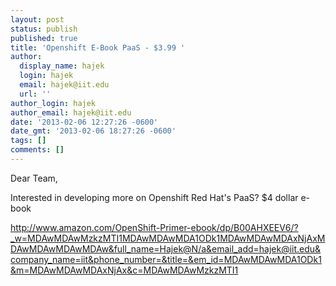 ```yaml
---
layout: post
status: publish
published: true
title: 'Openshift E-Book PaaS - $3.99 '
author:
  display_name: hajek
  login: hajek
  email: hajek@iit.edu
  url: ''
author_login: hajek
author_email: hajek@iit.edu
date: '2013-02-06 12:27:26 -0600'
date_gmt: '2013-02-06 18:27:26 -0600'
tags: []
comments: []
---
```

<p>Dear Team,</p>
<p>    Interested in developing more on Openshift Red Hat's PaaS?  $4 dollar e-book</p>
<p><a href="http://www.amazon.com/OpenShift-Primer-ebook/dp/B00AHXEEV6/?_w=MDAwMDAwMzkzMTI1MDAwMDAwMDA1ODk1MDAwMDAwMDAxNjAxMDAwMDAwMDAwMDAw&full_name=Hajek@N/a&email_add=hajek@iit.edu&company_name=iit&phone_number=&title=&em_id=MDAwMDAwMDA1ODk1&m=MDAwMDAwMDAxNjAx&c=MDAwMDAwMzkzMTI1" title="Openshift E-Book">http://www.amazon.com/OpenShift-Primer-ebook/dp/B00AHXEEV6/?_w=MDAwMDAwMzkzMTI1MDAwMDAwMDA1ODk1MDAwMDAwMDAxNjAxMDAwMDAwMDAwMDAw&full_name=Hajek@N/a&email_add=hajek@iit.edu&company_name=iit&phone_number=&title=&em_id=MDAwMDAwMDA1ODk1&m=MDAwMDAwMDAxNjAx&c=MDAwMDAwMzkzMTI1</a></p>
